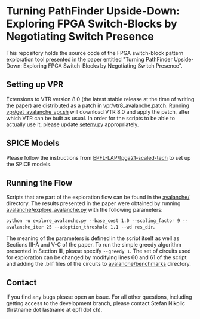 # Turning PathFinder Upside-Down: Exploring FPGA Switch-Blocks by Negotiating Switch Presence


This repository holds the source code of the FPGA switch-block pattern exploration tool presented in the paper entitled "Turning PathFinder Upside-Down: Exploring FPGA
Switch-Blocks by Negotiating Switch Presence".


## Setting up VPR

Extensions to VTR version 8.0 (the latest stable release at the time of writing the paper) are distributed as a patch in [vpr/vtr8_avalanche.patch](https://github.com/EPFL-LAP/fpl21-avalanche/edit/master/vpr/vtr8_avalanche.patch).
Running [vpr/get_avalanche_vpr.sh](https://github.com/EPFL-LAP/fpl21-avalanche/edit/master/vpr/get_avalanche_vpr.sh) will download VTR 8.0 and apply the patch, after which VTR can be built as usual.
In order for the scripts to be able to actually use it, please update [setenv.py](https://github.com/EPFL-LAP/fpl21-avalanche/edit/master/setenv.py) appropriately.

## SPICE Models

Please follow the instructions from [EPFL-LAP/fpga21-scaled-tech](https://github.com/EPFL-LAP/fpga21-scaled-tech) to set up the SPICE models.

## Running the Flow

Scripts that are part of the exploration flow can be found in the [avalanche/](https://github.com/EPFL-LAP/fpl21-avalanche/edit/master/avalanche/) directory.
The results presented in the paper were obtained by running [avalanche/explore_avalanche.py](https://github.com/EPFL-LAP/fpl21-avalanche/edit/master/avalanche/explore_avalanche.py) with the following parameters:

`python -u explore_avalanche.py --base_cost 1.0 --scaling_factor 9 --avalanche_iter 25 --adoption_threshold 1.1 --wd res_dir`.

The meaning of the parameters is defined in the script itself as well as Sections III-A and V-C of the paper.
To run the simple greedy algorithm presented in Section III, please specify `--greedy 1`. The set of circuits used for exploration can be changed by modifying lines 60 and 61 of the script and adding the .blif files of the circuits to [avalanche/benchmarks](https://github.com/EPFL-LAP/fpl21-avalanche/edit/master/avalanche/) directory.


## Contact

If you find any bugs please open an issue. For all other questions, including getting access to the development branch, please contact Stefan Nikolic (firstname dot lastname at epfl dot ch).
